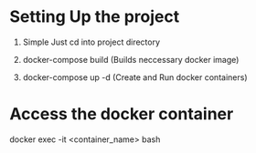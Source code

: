 # Setting Up the project

1. Simple Just cd into project directory 

2. docker-compose build (Builds neccessary docker image)

3. docker-compose up -d (Create and Run docker containers)


# Access the docker container

docker exec -it <container_name> bash

